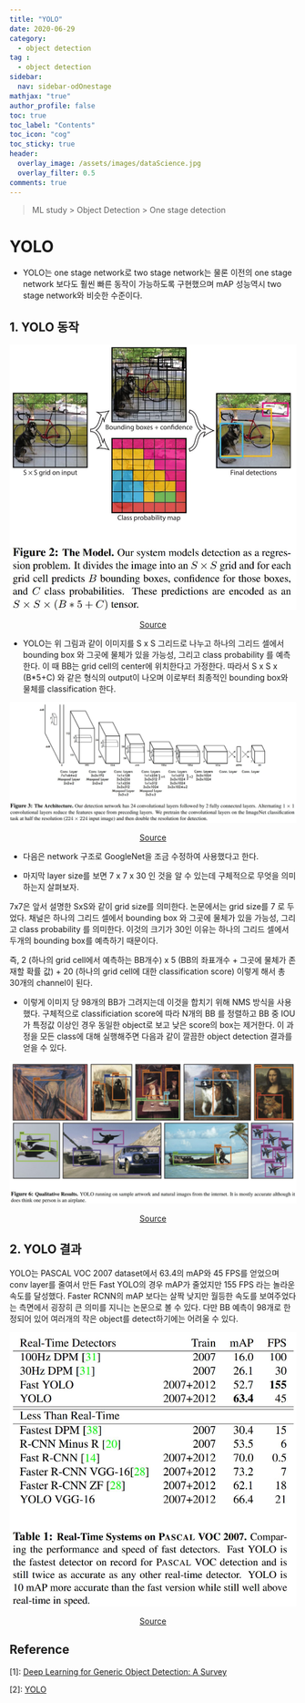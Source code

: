 ```yaml
---
title: "YOLO"
date: 2020-06-29
category:
  - object detection
tag :
  - object detection
sidebar:
  nav: sidebar-odOnestage
mathjax: "true"
author_profile: false
toc: true
toc_label: "Contents"
toc_icon: "cog"
toc_sticky: true
header:
  overlay_image: /assets/images/dataScience.jpg
  overlay_filter: 0.5
comments: true
---
```


> ML study > Object Detection > One stage detection

<script type="text/javascript" 
src="https://cdn.mathjax.org/mathjax/latest/MathJax.js?config=TeX-AMS_HTML">
</script>

# YOLO
- YOLO는 one stage network로 two stage network는 물론 이전의 one stage network 보다도 훨씬 빠른 동작이 가능하도록 구현했으며 mAP 성능역시 two stage network와 비슷한 수준이다.

## 1. YOLO 동작

<center><img src="/assets/images/od/YOLO02.jpg" ></center>

[<center>Source</center>](https://arxiv.org/pdf/1506.02640.pdf)

- YOLO는 위 그림과 같이 이미지를 S x S 그리드로 나누고 하나의 그리드 셀에서 bounding box 와 그곳에 물체가 있을 가능성, 그리고 class probability 를 예측한다. 이 때 BB는 grid cell의 center에 위치한다고 가정한다. 따라서 S x S x (B*5+C) 와 같은 형식의 output이 나오며 이로부터 최종적인 bounding box와 물체를 classification 한다.

<center><img src="/assets/images/od/YOLO03.jpg" ></center>

[<center>Source</center>](https://arxiv.org/pdf/1506.02640.pdf)

- 다음은 network 구조로 GoogleNet을 조금 수정하여 사용했다고 한다.

- 마지막 layer size를 보면 7 x 7 x 30 인 것을 알 수 있는데 구체적으로 무엇을 의미하는지 살펴보자.

7x7은 앞서 설명한 SxS와 같이 grid size를 의미한다. 논문에서는 grid size를 7 로 두었다. 채널은 하나의 그리드 셀에서 bounding box 와 그곳에 물체가 있을 가능성, 그리고 class probability 를 의미한다. 이것의 크기가 30인 이유는 하나의 그리드 셀에서 두개의 bounding box를 예측하기 때문이다. 

즉, 2 (하나의 grid cell에서 예측하는 BB개수) x 5 (BB의 좌표개수 + 그곳에 물체가 존재할 확률 값) + 20 (하나의 grid cell에 대한 classification score) 이렇게 해서 총 30개의 channel이 된다.

- 이렇게 이미지 당 98개의 BB가 그려지는데 이것을 합치기 위해 NMS 방식을 사용했다. 구체적으로 classificiation score에 따라 N개의 BB 를 정렬하고 BB 중 IOU가 특정값 이상인 경우 동일한 object로 보고 낮은 score의 box는 제거한다. 이 과정을 모든 class에 대해 실행해주면 다음과 같이 깔끔한 object detection 결과를 얻을 수 있다. 

<center><img src="/assets/images/od/YOLO06.jpg" ></center>

[<center>Source</center>](https://arxiv.org/pdf/1506.02640.pdf)

## 2. YOLO 결과

YOLO는 PASCAL VOC 2007 dataset에서 63.4의 mAP와 45 FPS를 얻었으며 conv layer를 줄여서 만든 Fast YOLO의 경우 mAP가 줄었지만 155 FPS 라는 놀라운 속도를 달성했다. Faster RCNN의 mAP 보다는 살짝 낮지만 월등한 속도를 보여주었다는 측면에서 굉장히 큰 의미를 지니는 논문으로 볼 수 있다. 다만 BB 예측이 98개로 한정되어 있어 여러개의 작은 object를 detect하기에는 어려울 수 있다. 

<!--며 fully convolutional network를 한번에 training 시키기 어려웠다.
-->
<center><img src="/assets/images/od/YOLOT01.jpg" ></center>

[<center>Source</center>](https://arxiv.org/pdf/1506.02640.pdf)




## Reference
\[1]: [Deep Learning for Generic Object Detection: A Survey](https://doi.org/10.1007/s11263-019-01247-4)

\[2]: [YOLO](https://arxiv.org/pdf/1506.02640.pdf)


<br><br>
